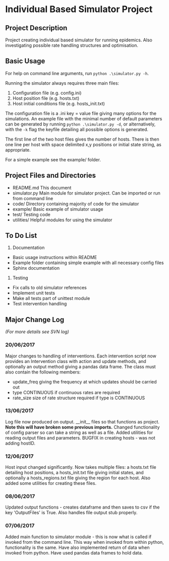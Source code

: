 # Individual Based Simulator Project

## Project Description

Project creating individual based simulator for running epidemics.  Also investigating possible rate handling structures and optimisation.

## Basic Usage
For help on command line arguments, run `python .\simulator.py -h`.

Running the simulator always requires three main files:
1. Configuration file (e.g. config.ini)
1. Host position file (e.g. hosts.txt)
1. Host initial conditions file (e.g. hosts_init.txt)

The configuration file is a .ini key = value file giving many options for the simulations.  An example file with the minimal number of default parameters can be generated by running `python .\simulator.py -d`, or alternatively, with the `-k` flag the keyfile detailing all possible options is generated.

The first line of the two host files gives the number of hosts.  There is then one line per host with space delimited x,y positions or initial state string, as appropriate.

For a simple example see the example/ folder.

## Project Files and Directories

* README.md This document
* simulator.py Main module for simulator project.  Can be imported or run from command line
* code/ Directory containing majority of code for the simulator
* example/ Basic example of simulator usage
* test/ Testing code
* utilities/ Helpful modules for using the simulator

## To Do List
1. Documentation
  * Basic usage instructions within README
  * Example folder containing simple example with all necessary config files
  * Sphinx documentation
1. Testing
  * Fix calls to old simulator references
  * Implement unit tests
  * Make all tests part of unittest module
  * Test intervention handling


## Major Change Log
*(For more details see SVN log)*

### 20/06/2017
Major changes to handling of interventions.  Each intervention script now provides an Intervention class with action and update methods, and optionally an output method giving a pandas data frame.  The class must also contain the following members:
* update_freq giving the frequency at which updates should be carried out
* type CONTINUOUS if continuous rates are required
* rate_size size of rate structure required if type is CONTINUOUS

### 13/06/2017
Log file now produced on output.  \_\_init\_\_ files so that functions as project.  __Note this will have broken some previous imports.__  Changed functionality of config parser so can take a string as well as a file.  Added utilities for reading output files and parameters.  BUGFIX in creating hosts - was not adding hostID.

### 12/06/2017
Host input changed significantly.  Now takes multiple files: a hosts.txt file detailing host positions, a hosts_init.txt file giving initial states, and optionally a hosts_regions.txt file giving the region for each host.  Also added some utilities for creating these files.

### 08/06/2017
Updated output functions - creates dataframe and then saves to csv if the key 'OutputFiles' is True.  Also handles file output stub properly.

### 07/06/2017
Added main function to simulator module - this is now what is called if invoked from the command line.  This way when invoked from within python, functionality is the same.  Have also implemented return of data when invoked from python.  Have used pandas data frames to hold data.
